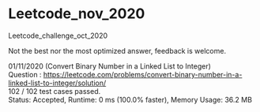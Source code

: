 # Leetcode_nov_2020
Leetcode_challenge_oct_2020

Not the best nor the most optimized answer, feedback is welcome.


01/11/2020 (Convert Binary Number in a Linked List to Integer) \
Question : https://leetcode.com/problems/convert-binary-number-in-a-linked-list-to-integer/solution/ \
102 / 102 test cases passed.\
Status: Accepted, Runtime: 0 ms (100.0% faster), Memory Usage: 36.2 MB 
